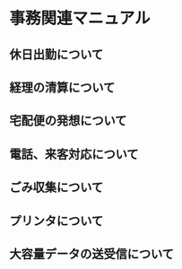 # 事務関連マニュアル
## 休日出勤について
## 経理の清算について
## 宅配便の発想について
## 電話、来客対応について
## ごみ収集について
## プリンタについて
## 大容量データの送受信について